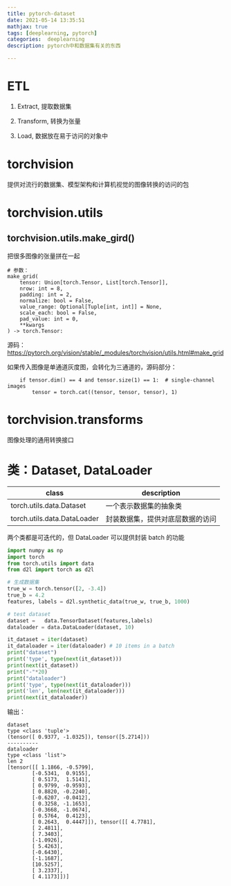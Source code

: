 ```yaml
---
title: pytorch-dataset
date: 2021-05-14 13:35:51
mathjax: true
tags: [deeplearning, pytorch]
categories:  deeplearning
description: pytorch中和数据集有关的东西

---
```


# ETL

1. Extract, 提取数据集

2. Transform, 转换为张量

3. Load, 数据放在易于访问的对象中

# torchvision

提供对流行的数据集、模型架构和计算机视觉的图像转换的访问的包

# torchvision.utils

## torchvision.utils.make_gird()

把很多图像的张量拼在一起

```
# 参数：
make_grid(
    tensor: Union[torch.Tensor, List[torch.Tensor]],
    nrow: int = 8,
    padding: int = 2,
    normalize: bool = False,
    value_range: Optional[Tuple[int, int]] = None,
    scale_each: bool = False,
    pad_value: int = 0,
    **kwargs
) -> torch.Tensor:
```

源码： https://pytorch.org/vision/stable/_modules/torchvision/utils.html#make_grid

如果传入图像是单通道灰度图，会转化为三通道的，源码部分：

```
    if tensor.dim() == 4 and tensor.size(1) == 1:  # single-channel images
        tensor = torch.cat((tensor, tensor, tensor), 1)
```

# torchvision.transforms

图像处理的通用转换接口

# 类：Dataset, DataLoader

| class                       | description      |
| --------------------------- | ---------------- |
| torch.utils.data.Dataset    | 一个表示数据集的抽象类      |
| torch.utils.data.DataLoader | 封装数据集，提供对底层数据的访问 |

两个类都是可迭代的，但 DataLoader 可以提供封装 batch 的功能

```python
import numpy as np
import torch
from torch.utils import data
from d2l import torch as d2l

# 生成数据集
true_w = torch.tensor([2, -3.4])
true_b = 4.2
features, labels = d2l.synthetic_data(true_w, true_b, 1000)

# test dataset
dataset =   data.TensorDataset(features,labels)
dataloader = data.DataLoader(dataset, 10)

it_dataset = iter(dataset)
it_dataloader = iter(dataloader) # 10 items in a batch
print("dataset")
print('type', type(next(it_dataset)))
print(next(it_dataset))
print("-"*20)
print("dataloader")
print('type', type(next(it_dataloader)))
print('len', len(next(it_dataloader)))
print(next(it_dataloader))
```

输出：

```text
dataset
type <class 'tuple'>
(tensor([ 0.9377, -1.0325]), tensor([5.2714]))
----------
dataloader
type <class 'list'>
len 2
[tensor([[ 1.1866, -0.5799],
        [-0.5341,  0.9155],
        [ 0.5173,  1.5141],
        [ 0.9799, -0.9593],
        [ 0.8820, -0.2240],
        [-0.6207, -0.0412],
        [ 0.3258, -1.1653],
        [-0.3668, -1.0674],
        [ 0.5764,  0.4123],
        [ 0.2643,  0.4447]]), tensor([[ 4.7781],
        [ 2.4811],
        [ 7.3403],
        [-1.0926],
        [ 5.4263],
        [-0.6430],
        [-1.1687],
        [10.5257],
        [ 3.2337],
        [ 4.1173]])]
```

